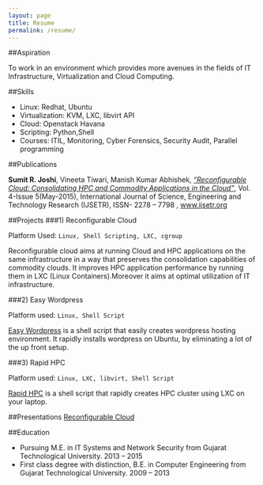 ```yaml
---
layout: page
title: Resume
permalink: /resume/
---
```



##Aspiration

To work in an environment which provides more avenues in the fields of IT Infrastructure, Virtualization and Cloud Computing.

##Skills

- Linux: Redhat, Ubuntu
- Virtualization: KVM, LXC, libvirt API
- Cloud: Openstack Havana
- Scripting: Python,Shell
- Courses: ITIL, Monitoring, Cyber Forensics, Security Audit, Parallel programming


##Publications

**Sumit R. Joshi**,  Vineeta Tiwari, Manish Kumar Abhishek, [*“Reconfigurable Cloud: Consolidating HPC and Commodity Applications in the Cloud”*](http://ijsetr.org/wp-content/uploads/2015/05/IJSETR-VOL-4-ISSUE-5-1416-1419.pdf),  Vol. 4-Issue 5(May-2015),  International Journal of Science, Engineering and Technology 
Research (IJSETR), ISSN- 2278 – 7798 , www.ijsetr.org

##Projects
###1) Reconfigurable Cloud

Platform Used: `Linux, Shell Scripting, LXC, cgroup`

Reconfigurable cloud aims at running Cloud and HPC applications on the same infrastructure in a way that preserves the consolidation capabilities of commodity clouds. It improves HPC application performance by running them in LXC (Linux Containers).Moreover it aims at optimal utilization of IT infrastructure.


###2) Easy Wordpress

Platform used: `Linux, Shell Script`

[Easy Wordpress](https://github.com/joshisumit/easy_wordpress) is a shell script that easily creates wordpress hosting environment. It rapidly installs wordpress on Ubuntu, by eliminating a lot of the up front setup.


###3) Rapid HPC

Platform used: `Linux, LXC, libvirt, Shell Script`


[Rapid HPC](https://github.com/joshisumit/rapid-hpc) is a shell script that rapidly creates HPC cluster using LXC on your laptop.


##Presentations
[Reconfigurable Cloud](http://slides.com/sumitjoshi/deck-2/#/)

##Education

- Pursuing M.E. in IT Systems and Network Security from Gujarat Technological University. 2013 – 2015
- First class degree with distinction, B.E. in Computer Engineering from Gujarat Technological University. 2009 – 2013

